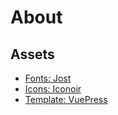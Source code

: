 # About

## Assets

- [Fonts: Jost](https://fonts.google.com/)
- [Icons: Iconoir](https://iconoir.com/)
- [Template: VuePress](https://vuepress.js.org)
